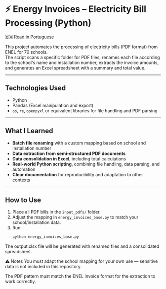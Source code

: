 # ⚡ Energy Invoices – Electricity Bill Processing (Python)

[🇧🇷 Read in Portuguese](./README-pt.md)

This project automates the processing of electricity bills (PDF format) from ENEL for 70 schools.  
The script scans a specific folder for PDF files, renames each file according to the school's name and installation number, extracts the invoice amounts, and generates an Excel spreadsheet with a summary and total value.

---

## Technologies Used
- Python  
- Pandas (Excel manipulation and export)  
- `os`, `re`, `openpyxl` or equivalent libraries for file handling and PDF parsing  

---

## What I Learned
- **Batch file renaming** with a custom mapping based on school and installation number  
- **Data extraction from semi-structured PDF documents**  
- **Data consolidation in Excel**, including total calculations  
- **Real-world Python scripting**, combining file handling, data parsing, and automation  
- **Clear documentation** for reproducibility and adaptation to other contexts  

---

## How to Use
1. Place all PDF bills in the `input_pdfs/` folder.
2. Adjust the mapping in `energy_invoices_base.py` to match your school/installation data.
3. Run:
   ```bash
   python energy_invoices_base.py
The output.xlsx file will be generated with renamed files and a consolidated spreadsheet.

⚠️ Notes
You must adapt the school mapping for your own use — sensitive data is not included in this repository.

The PDF pattern must match the ENEL invoice format for the extraction to work correctly.
